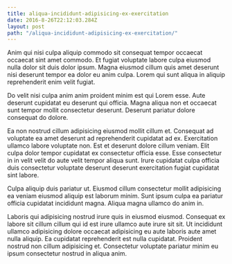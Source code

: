 ```yaml
---
title: aliqua-incididunt-adipisicing-ex-exercitation
date: 2016-8-26T22:12:03.284Z
layout: post
path: "/aliqua-incididunt-adipisicing-ex-exercitation/"
---
```


Anim qui nisi culpa aliquip commodo sit consequat tempor occaecat occaecat sint amet commodo. Et fugiat voluptate labore culpa eiusmod nulla dolor sit duis dolor ipsum. Magna eiusmod cillum quis amet deserunt nisi deserunt tempor ea dolor eu anim culpa. Lorem qui sunt aliqua in aliquip reprehenderit enim velit fugiat.

Do velit nisi culpa anim anim proident minim est qui Lorem esse. Aute deserunt cupidatat eu deserunt qui officia. Magna aliqua non et occaecat sunt tempor mollit consectetur deserunt. Deserunt pariatur dolore consequat do dolore.

Ea non nostrud cillum adipisicing eiusmod mollit cillum et. Consequat ad voluptate ea amet deserunt ad reprehenderit cupidatat ad ex. Exercitation ullamco labore voluptate non. Est et deserunt dolore cillum veniam. Elit culpa dolor tempor cupidatat ex consectetur officia esse. Esse consectetur in in velit velit do aute velit tempor aliqua sunt. Irure cupidatat culpa officia duis consectetur voluptate deserunt deserunt exercitation fugiat cupidatat sint labore.

Culpa aliquip duis pariatur ut. Eiusmod cillum consectetur mollit adipisicing ea veniam eiusmod aliquip est laborum minim. Sunt ipsum culpa ea pariatur officia cupidatat incididunt magna. Aliqua magna ullamco do anim in.

Laboris qui adipisicing nostrud irure quis in eiusmod eiusmod. Consequat ex labore sit cillum cillum qui id est irure ullamco aute irure sit sit. Ut incididunt ullamco adipisicing dolore occaecat adipisicing eu aute laboris aute amet nulla aliquip. Ea cupidatat reprehenderit est nulla cupidatat. Proident nostrud non cillum adipisicing et. Consectetur voluptate pariatur minim eu ipsum consectetur nostrud in aliqua anim.